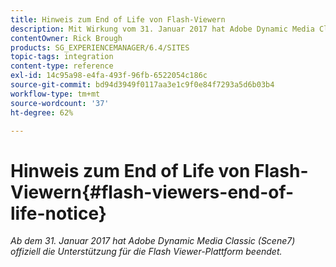```yaml
---
title: Hinweis zum End of Life von Flash-Viewern
description: Mit Wirkung vom 31. Januar 2017 hat Adobe Dynamic Media Classic offiziell die Unterstützung für die Flash-Viewer-Plattform eingestellt.
contentOwner: Rick Brough
products: SG_EXPERIENCEMANAGER/6.4/SITES
topic-tags: integration
content-type: reference
exl-id: 14c95a98-e4fa-493f-96fb-6522054c186c
source-git-commit: bd94d3949f0117aa3e1c9f0e84f7293a5d6b03b4
workflow-type: tm+mt
source-wordcount: '37'
ht-degree: 62%

---
```


# Hinweis zum End of Life von Flash-Viewern{#flash-viewers-end-of-life-notice}

*Ab dem 31. Januar 2017 hat Adobe Dynamic Media Classic (Scene7) offiziell die Unterstützung für die Flash Viewer-Plattform beendet.*

<!-- *For more information about this important change, see the following FAQ website:*

[https://docs.adobe.com/content/docs/en/aem/6-1/administer/integration/marketing-cloud/scene7/flash-eol.html](https://docs.adobe.com/content/docs/en/aem/6-1/administer/integration/marketing-cloud/scene7/flash-eol.html). -->
